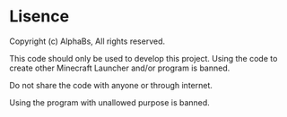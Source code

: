 # Lisence
Copyright (c) AlphaBs, All rights reserved.

This code should only be used to develop this project. Using the code to create other Minecraft Launcher and/or program is banned.

Do not share the code with anyone or through internet.

Using the program with unallowed purpose is banned.

